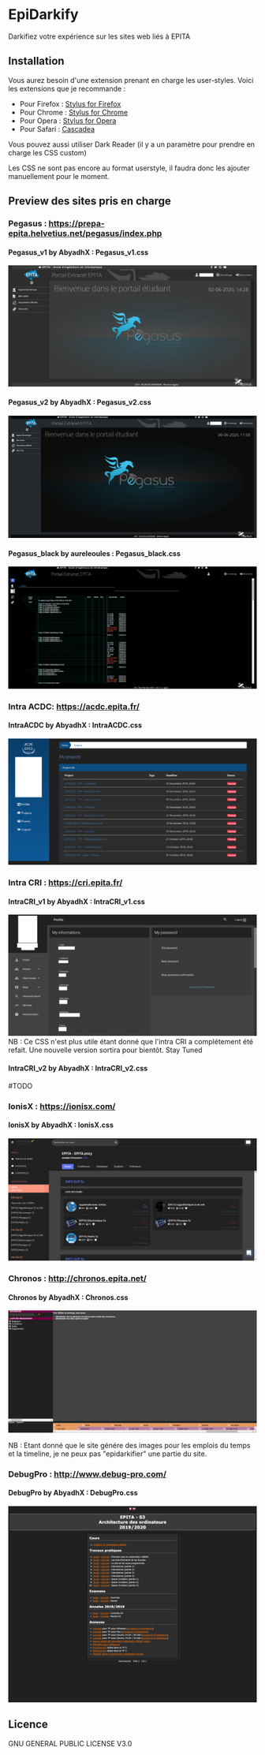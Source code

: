# EpiDarkify
Darkifiez votre expérience sur les sites web liés à EPITA

## Installation
Vous aurez besoin d'une extension prenant en charge les user-styles.
Voici les extensions que je recommande :
- Pour Firefox : [Stylus for Firefox](https://addons.mozilla.org/en-US/firefox/addon/styl-us/)
- Pour Chrome : [Stylus for Chrome](https://chrome.google.com/webstore/detail/stylus/clngdbkpkpeebahjckkjfobafhncgmne)
- Pour Opera : [Stylus for Opera](https://addons.opera.com/en-gb/extensions/details/stylus/)
- Pour Safari : [Cascadea](https://cascadea.app/)


Vous pouvez aussi utiliser Dark Reader (il y a un paramètre pour prendre en charge les CSS custom)

Les CSS ne sont pas encore au format userstyle, il faudra donc les ajouter manuellement pour le moment.

## Preview des sites pris en charge
### Pegasus : https://prepa-epita.helvetius.net/pegasus/index.php

#### Pegasus_v1 by AbyadhX : Pegasus_v1.css
![Pegasus_v1](/screenshots/Pegasus_v1.png)

#### Pegasus_v2 by AbyadhX : Pegasus_v2.css
![Pegasus_v2](/screenshots/Pegasus_v2.png)

#### Pegasus_black by aureleoules : Pegasus_black.css
![Pegasus_black](/screenshots/Pegasus_black.png)


### Intra ACDC: https://acdc.epita.fr/
#### IntraACDC by AbyadhX : IntraACDC.css
![IntraACDC](/screenshots/IntraACDC.png)


### Intra CRI : https://cri.epita.fr/
#### IntraCRI_v1 by AbyadhX : IntraCRI_v1.css
![IntraCRI_v1](/screenshots/IntraCRI_v1.png)
NB : Ce CSS n'est plus utile étant donné que l'intra CRI a complétement été refait.
Une nouvelle version sortira pour bientôt. Stay Tuned

#### IntraCRI_v2 by AbyadhX : IntraCRI_v2.css
\#TODO

### IonisX : https://ionisx.com/
#### IonisX by AbyadhX : IonisX.css
![IonisX](/screenshots/IonisX.png)


### Chronos : http://chronos.epita.net/
#### Chronos by AbyadhX : Chronos.css
![Chronos](/screenshots/Chronos.png)
  
NB : Etant donné que le site génére des images pour les emplois du temps et la timeline, je ne peux pas "epidarkifier" une partie du site.

### DebugPro : http://www.debug-pro.com/
#### DebugPro by AbyadhX : DebugPro.css
![DebugPro](/screenshots/DebugPro.png)

## Licence
GNU GENERAL PUBLIC LICENSE V3.0
